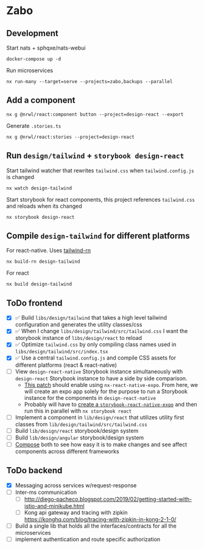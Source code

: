 # Zabo
## Development
Start nats + sphqxe/nats-webui
```
docker-compose up -d
```
Run microservices
```
nx run-many --target=serve --projects=zabo,backups --parallel
```
## Add a component
```
nx g @nrwl/react:component button --project=design-react --export
```
Generate `.stories.ts`
```
nx g @nrwl/react:stories --project=design-react
```
## Run `design/tailwind` + `storybook design-react`
Start tailwind watcher that rewrites `tailwind.css` when `tailwind.config.js` is changed
```
nx watch design-tailwind
```
Start storybook for react components, this project references `tailwind.css` and reloads when its changed
```
nx storybook design-react
```
## Compile `design-tailwind` for different platforms
For react-native.
Uses [tailwind-rn](https://github.com/vadimdemedes/tailwind-rn)
```
nx build-rn design-tailwind
```
For react
```
nx build design-tailwind
```

## ToDo frontend
- [X] ✅ Build `libs/design/tailwind` that takes a high level tailwind configuration and generates the utility classes/css
- [X] ✅ When I change `libs/design/tailwind/src/tailwind.css` I want the storybook instance of `libs/design/react` to reload 
- [X] ✅ Optimize `tailwind.css` by only compiling class names used in `libs/design/tailwind/src/index.tsx`
- [X] ✅ Use a central `tailwind.config.js` and compile CSS assets for different platforms (react & react-native)
- [ ] View `design-react-native` Storybook instance simultaneously with `design-react` Storybook instance to have a side by side comparison.
  - [This patch](https://github.com/tk-o/nx-react-native-expo/tree/patch-1) should enable using `nx-react-native-expo`. From here, we will create an expo app solely for the purpose to run a Storybook instance for the components in `design-react-native`
  - Probably will have to [create a `storybook-react-native-expo`](https://storybook.js.org/tutorials/intro-to-storybook/react-native/en/get-started/) and then run this in parallel with `nx storybook react`
- [ ] Implement a component in `lib/design/react` that utilizes utility first classes from `lib/design/tailwind/src/tailwind.css`
- [ ] Build `lib/design/react` storybook/design system
- [ ] Build `lib/design/angular` storybook/design system
- [ ] [Compose](https://storybook.js.org/docs/react/workflows/storybook-composition#compose-local-storybooks) both to see how easy it is to make changes and see affect components across different frameworks

## ToDo backend
- [X] Messaging across services w/request-response
- [ ] Inter-ms communication
  - [ ] http://diego-pacheco.blogspot.com/2019/02/getting-started-with-istio-and-minikube.html
  - [ ] Kong api gateway and tracing with zipkin https://konghq.com/blog/tracing-with-zipkin-in-kong-2-1-0/
- [ ] Build a single lib that holds all the interfaces/contracts for all the microservices
- [ ] implement authentication and route specific authorization
